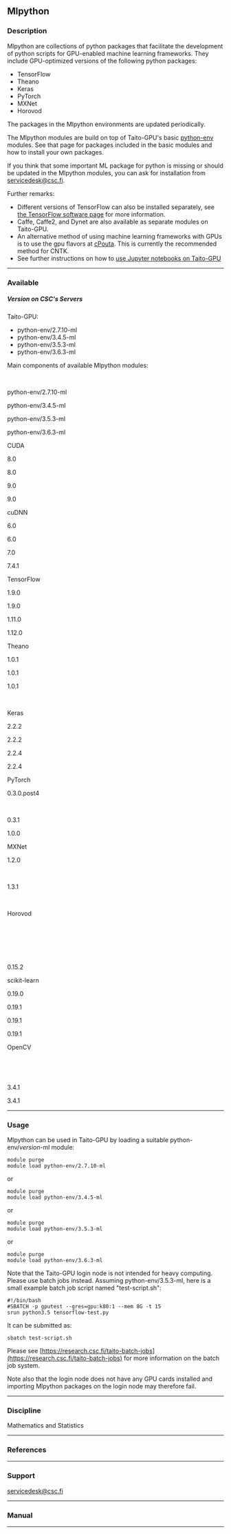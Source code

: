 ## Mlpython

### Description

Mlpython are collections of python packages that facilitate the development of python scripts for GPU-enabled machine learning frameworks. They include GPU-optimized versions of the following python packages:

*   TensorFlow
*   Theano
*   Keras
*   PyTorch
*   MXNet
*   Horovod

The packages in the Mlpython environments are updated periodically.

The Mlpython modules are build on top of Taito-GPU's basic [python-env](https://research.csc.fi/-/python) modules. See that page for packages included in the basic modules and how to install your own packages.

If you think that some important ML package for python is missing or should be updated in the Mlpython modules, you can ask for installation from servicedesk@csc.fi.

Further remarks:

*   Different versions of TensorFlow can also be installed separately, see [the TensorFlow software page](https://research.csc.fi/-/tensorflow) for more information.
*   Caffe, Caffe2, and Dynet are also available as separate modules on Taito-GPU.
*   An alternative method of using machine learning frameworks with GPUs is to use the gpu flavors at [cPouta](https://research.csc.fi/pouta-user-guide). This is currently the recommended method for CNTK.
*   See further instructions on how to [use Jupyter notebooks on Taito-GPU](https://github.com/CSCfi/machine-learning-scripts/blob/master/notebooks/notebooks_on_taito-gpu.md)

* * *

### Available

##### Version on CSC's Servers

Taito-GPU:

*   python-env/2.7.10-ml
*   python-env/3.4.5-ml
*   python-env/3.5.3-ml
*   python-env/3.6.3-ml

Main components of available Mlpython modules:

 

python-env/2.7.10-ml

python-env/3.4.5-ml

python-env/3.5.3-ml

python-env/3.6.3-ml

CUDA

8.0

8.0

9.0

9.0

cuDNN

6.0

6.0

7.0

7.4.1

TensorFlow

1.9.0

1.9.0

1.11.0

1.12.0

Theano

1.0.1

1.0.1

1.0.1

 

Keras

2.2.2

2.2.2

2.2.4

2.2.4

PyTorch

0.3.0.post4

 

0.3.1

1.0.0

MXNet

1.2.0

 

1.3.1

 

Horovod

 

 

 

0.15.2

scikit-learn

0.19.0

0.19.1

0.19.1

0.19.1

OpenCV

 

 

3.4.1

3.4.1

* * *

### Usage

Mlpython can be used in Taito-GPU by loading a suitable python-env/_version_\-ml module:

    module purge
    module load python-env/2.7.10-ml

or

    module purge
    module load python-env/3.4.5-ml

or

    module purge
    module load python-env/3.5.3-ml

or

    module purge
    module load python-env/3.6.3-ml

Note that the Taito-GPU login node is not intended for heavy computing. Please use batch jobs instead. Assuming python-env/3.5.3-ml, here is a small example batch job script named "test-script.sh":

    #!/bin/bash
    #SBATCH -p gputest --gres=gpu:k80:1 --mem 8G -t 15
    srun python3.5 tensorflow-test.py

It can be submitted as:

    sbatch test-script.sh

Please see [https://research.csc.fi/taito-batch-jobs](https://research.csc.fi/taito-batch-jobs) for more information on the batch job system.

Note also that the login node does not have any GPU cards installed and importing Mlpython packages on the login node may therefore fail.

* * *

### Discipline

Mathematics and Statistics  

* * *

### References

* * *

### Support

servicedesk@csc.fi

* * *

### Manual

* * *